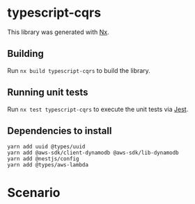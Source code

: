 # typescript-cqrs

This library was generated with [Nx](https://nx.dev).

## Building

Run `nx build typescript-cqrs` to build the library.

## Running unit tests

Run `nx test typescript-cqrs` to execute the unit tests via [Jest](https://jestjs.io).


## Dependencies to install
```shell
yarn add uuid @types/uuid
yarn add @aws-sdk/client-dynamodb @aws-sdk/lib-dynamodb
yarn add @nestjs/config
yarn add @types/aws-lambda
```


# Scenario

